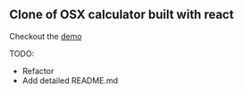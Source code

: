 ## Clone of OSX calculator built with react

Checkout the [demo](https://chamoda.com/react-calculator/)

TODO: 
* Refactor
* Add detailed README.md 





